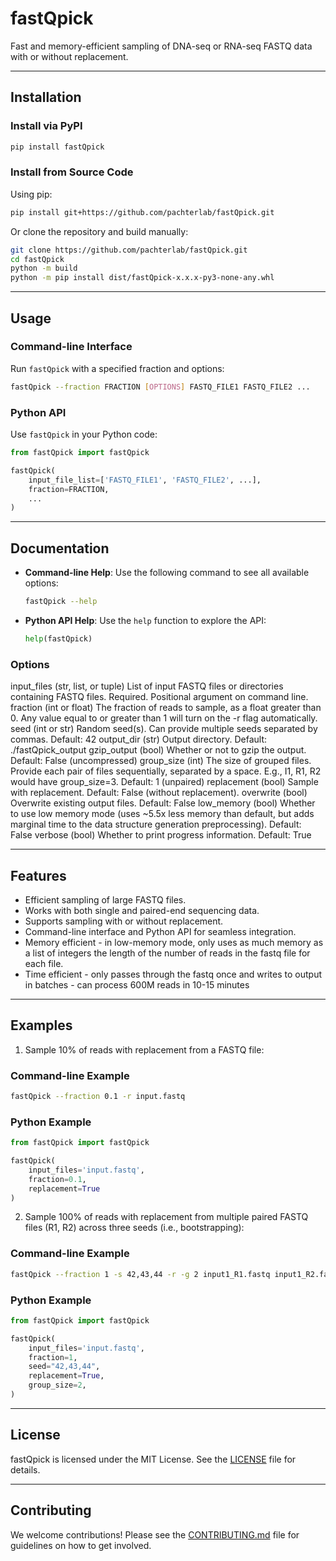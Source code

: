 # fastQpick

Fast and memory-efficient sampling of DNA-seq or RNA-seq FASTQ data with or without replacement.

---

## Installation

### Install via PyPI
```bash
pip install fastQpick
```

### Install from Source Code

Using pip:
```bash
pip install git+https://github.com/pachterlab/fastQpick.git
```

Or clone the repository and build manually:
```bash
git clone https://github.com/pachterlab/fastQpick.git
cd fastQpick
python -m build
python -m pip install dist/fastQpick-x.x.x-py3-none-any.whl
```

---

## Usage

### Command-line Interface

Run `fastQpick` with a specified fraction and options:
```bash
fastQpick --fraction FRACTION [OPTIONS] FASTQ_FILE1 FASTQ_FILE2 ...
```

### Python API

Use `fastQpick` in your Python code:
```python
from fastQpick import fastQpick

fastQpick(
    input_file_list=['FASTQ_FILE1', 'FASTQ_FILE2', ...],
    fraction=FRACTION,
    ...
)
```

---

## Documentation

- **Command-line Help**: Use the following command to see all available options:
  ```bash
  fastQpick --help
  ```

- **Python API Help**: Use the `help` function to explore the API:
  ```python
  help(fastQpick)
  ```

### Options
input_files (str, list, or tuple)       List of input FASTQ files or directories containing FASTQ files. Required. Positional argument on command line.
fraction (int or float)                 The fraction of reads to sample, as a float greater than 0. Any value equal to or greater than 1 will turn on the -r flag automatically.
seed (int or str)                       Random seed(s). Can provide multiple seeds separated by commas. Default: 42
output_dir (str)                        Output directory. Default: ./fastQpick_output
gzip_output (bool)                      Whether or not to gzip the output. Default: False (uncompressed)
group_size (int)                        The size of grouped files. Provide each pair of files sequentially, separated by a space. E.g., I1, R1, R2 would have group_size=3. Default: 1 (unpaired)
replacement (bool)                      Sample with replacement. Default: False (without replacement).
overwrite (bool)                        Overwrite existing output files. Default: False
low_memory (bool)                       Whether to use low memory mode (uses ~5.5x less memory than default, but adds marginal time to the data structure generation preprocessing). Default: False
verbose (bool)                          Whether to print progress information. Default: True

---

## Features

- Efficient sampling of large FASTQ files.
- Works with both single and paired-end sequencing data.
- Supports sampling with or without replacement.
- Command-line interface and Python API for seamless integration.
- Memory efficient - in low-memory mode, only uses as much memory as a list of integers the length of the number of reads in the fastq file for each file.
- Time efficient - only passes through the fastq once and writes to output in batches - can process 600M reads in 10-15 minutes

---

## Examples

1. Sample 10% of reads with replacement from a FASTQ file:

### Command-line Example
```bash
fastQpick --fraction 0.1 -r input.fastq
```

### Python Example
```python
from fastQpick import fastQpick

fastQpick(
    input_files='input.fastq',
    fraction=0.1,
    replacement=True
)
```

2. Sample 100% of reads with replacement from multiple paired FASTQ files (R1, R2) across three seeds (i.e., bootstrapping):

### Command-line Example
```bash
fastQpick --fraction 1 -s 42,43,44 -r -g 2 input1_R1.fastq input1_R2.fastq
```

### Python Example
```python
from fastQpick import fastQpick

fastQpick(
    input_files='input.fastq',
    fraction=1,
    seed="42,43,44",
    replacement=True,
    group_size=2,
)
```
---

## License

fastQpick is licensed under the MIT License. See the [LICENSE](LICENSE) file for details.

---

## Contributing

We welcome contributions! Please see the [CONTRIBUTING.md](CONTRIBUTING.md) file for guidelines on how to get involved.

